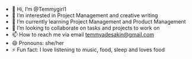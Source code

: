 - 👋 Hi, I’m @Temmygirl1
- 👀 I’m interested in Project Management and creative writing
- 🌱 I’m currently learning Project Management and Product Management
- 💞️ I’m looking to collaborate on tasks and projects to  work on
- 📫 How to reach me via email temmyadesakin@gmail.com
- 😄 Pronouns: she/her
- ⚡ Fun fact: I love listening to music, food, sleep and loves food

<!---
Temmygirl1/Temmygirl1 is a ✨ special ✨ repository because its `README.md` (this file) appears on your GitHub profile.
You can click the Preview link to take a look at your changes.
--->
